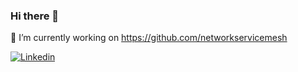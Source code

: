 ### Hi there 👋

🔭 I’m currently working on https://github.com/networkservicemesh 

[![Linkedin](https://raster.shields.io/badge/linked-in-blue)](https://www.linkedin.com/in/denis-tingajkin-192569165/)


<!--
**denis-tingajkin/denis-tingajkin** is a ✨ _special_ ✨ repository because its `README.md` (this file) appears on your GitHub profile.

Here are some ideas to get you started:

- 🔭 I’m currently working on ...
- 🌱 I’m currently learning ...
- 👯 I’m looking to collaborate on ...
- 🤔 I’m looking for help with ...
- 💬 Ask me about ...
- 📫 How to reach me: ...
- 😄 Pronouns: ...
- ⚡ Fun fact: ...
-->
